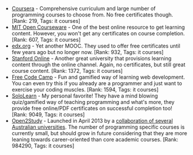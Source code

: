 - [Coursera](https://www.coursera.org/) - Comprehensive curriculum and large number of programming courses to choose from. No free certificates though.
	[Rank: 219, Tags: it courses]
- [MIT Open Courseware](https://ocw.mit.edu) - One of the best online resource to get learning content. However, you won't get any certificates on course completion.
	[Rank: 607, Tags: it courses]
- [edx.org](https://courses.edx.org/) - Yet another MOOC. They used to offer free certificates until few years ago but no longer now.
	[Rank: 932, Tags: it courses]
- [Stanford Online](http://online.stanford.edu/) - Another great university that provisions learning content through the online channel. Again, no certificates, but still great course content.
	[Rank: 1372, Tags: it courses]
- [Free Code Camp](https://www.freecodecamp.org/) - Fun and gamified way of learning web development. You can even try this if you already are a programmer and just want to exercise your coding muscles.
	[Rank: 1594, Tags: it courses]
- [SoloLearn](https://www.sololearn.com) - My personal favorite! They have a mind blowing quiz/gamified way of teaching programming and what's more, they provide free online/PDF certificates on successful completion too!
	[Rank: 9049, Tags: it courses]
- [Open2Study](https://www.open2study.com) - Launched in April 2013 by a [collaboration of several Australian universities](http://www.thegoodmooc.com/2013/06/a-review-of-open2study.html). The number of programming specific courses is currently small, but should grow in future considering that they are more leaning towards career-oriented than core academic courses.
	[Rank: 984290, Tags: it courses]

